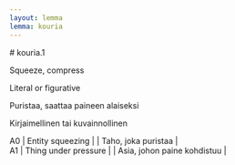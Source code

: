 ```yaml
---
layout: lemma
lemma: kouria
---
```


<div class="sense">
# <span class="sensename">kouria.1</span>

<span class="description">Squeeze, compress</span>

Literal or figurative

<span class="description">Puristaa, saattaa paineen alaiseksi</span>

Kirjaimellinen tai kuvainnollinen

A0 | Entity squeezing |   | Taho, joka puristaa |  
A1 | Thing under pressure |   | Asia, johon paine kohdistuu |  

</div>

